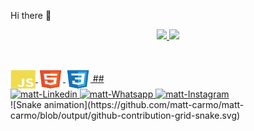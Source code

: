 Hi there 👋

<div align="center">
  <a href="https://github.com/matt-carmo">
  <img height="150em" src="https://github-readme-stats.vercel.app/api?username=matt-carmo&show_icons=true&theme=dracula&include_all_commits=true&count_private=true"/>
  <img height="150em" src="https://github-readme-stats.vercel.app/api/top-langs/?username=matt-carmo&layout=compact&langs_count=7&theme=dracula"/>
</div>
  
  ##
  
<div style="display: inline_block"><br>
  <img align="center" alt="Matt-Js" height="30" width="40" src="https://raw.githubusercontent.com/devicons/devicon/master/icons/javascript/javascript-plain.svg">
  <img align="center" alt="Matt-HTML" height="30" width="40" src="https://raw.githubusercontent.com/devicons/devicon/master/icons/html5/html5-original.svg">
  <img align="center" alt="Matt-CSS" height="30" width="40" src="https://raw.githubusercontent.com/devicons/devicon/master/icons/css3/css3-original.svg">
##
</div>

  
<div> 
     <a href="https://www.linkedin.com/in/matt-carmo/">
        <img src="https://img.shields.io/badge/LinkedIn-0077B5?style=for-the-badge&logo=linkedin&logoColor=white"
            alt="matt-Linkedin" />
    </a>
    <a href="https://api.whatsapp.com/send?phone='5518991522871'">
        <img src="https://img.shields.io/badge/WhatsApp-25D366?style=for-the-badge&logo=whatsapp&logoColor=white"
            alt="matt-Whatsapp" />
    </a>
      <a href="https://wwww.instagram.com/matt.theus">
        <img src="https://img.shields.io/badge/Instagram-E4405F?style=for-the-badge&logo=instagram&logoColor=white"
            alt="matt-Instagram" />
    </a>
</div>
    ![Snake animation](https://github.com/matt-carmo/matt-carmo/blob/output/github-contribution-grid-snake.svg)
